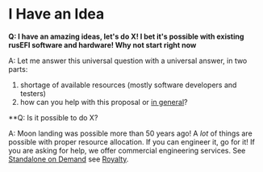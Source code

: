 # I Have an Idea

**Q: I have an amazing ideas, let's do X! I bet it's possible with existing rusEFI software and hardware! Why not start right now**

A: Let me answer this universal question with a universal answer, in two parts:

   1) shortage of available resources (mostly software developers and testers)
   2) how can you help with this proposal or [in general](HOWTO-help-rusEFI)?

**Q: Is it possible to do X?

A: Moon landing was possible more than 50 years ago! A _lot_ of things are possible with proper resource allocation. If you can engineer it, go for it! If you are asking for help, we offer commercial engineering services. See [Standalone on Demand](Standalone-on-Demand) see [Royalty](Royalty).
